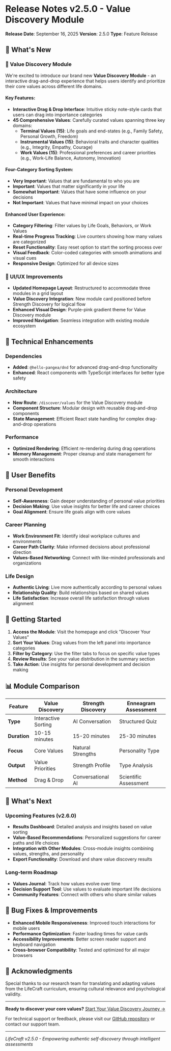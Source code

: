 # Release Notes v2.5.0 - Value Discovery Module

**Release Date**: September 16, 2025
**Version**: 2.5.0
**Type**: Feature Release

## 🎯 What's New

### 🌟 Value Discovery Module
We're excited to introduce our brand new **Value Discovery Module** - an interactive drag-and-drop experience that helps users identify and prioritize their core values across different life domains.

#### Key Features:
- **Interactive Drag & Drop Interface**: Intuitive sticky note-style cards that users can drag into importance categories
- **45 Comprehensive Values**: Carefully curated values spanning three key domains:
  - **Terminal Values (15)**: Life goals and end-states (e.g., Family Safety, Personal Growth, Freedom)
  - **Instrumental Values (15)**: Behavioral traits and character qualities (e.g., Integrity, Empathy, Courage)
  - **Work Values (15)**: Professional preferences and career priorities (e.g., Work-Life Balance, Autonomy, Innovation)

#### Four-Category Sorting System:
- **Very Important**: Values that are fundamental to who you are
- **Important**: Values that matter significantly in your life
- **Somewhat Important**: Values that have some influence on your decisions
- **Not Important**: Values that have minimal impact on your choices

#### Enhanced User Experience:
- **Category Filtering**: Filter values by Life Goals, Behaviors, or Work Values
- **Real-time Progress Tracking**: Live counters showing how many values are categorized
- **Reset Functionality**: Easy reset option to start the sorting process over
- **Visual Feedback**: Color-coded categories with smooth animations and visual cues
- **Responsive Design**: Optimized for all device sizes

### 🎨 UI/UX Improvements
- **Updated Homepage Layout**: Restructured to accommodate three modules in a grid layout
- **Value Discovery Integration**: New module card positioned before Strength Discovery for logical flow
- **Enhanced Visual Design**: Purple-pink gradient theme for Value Discovery module
- **Improved Navigation**: Seamless integration with existing module ecosystem

## 🔧 Technical Enhancements

### Dependencies
- **Added**: `@hello-pangea/dnd` for advanced drag-and-drop functionality
- **Enhanced**: React components with TypeScript interfaces for better type safety

### Architecture
- **New Route**: `/discover/values` for the Value Discovery module
- **Component Structure**: Modular design with reusable drag-and-drop components
- **State Management**: Efficient React state handling for complex drag-and-drop operations

### Performance
- **Optimized Rendering**: Efficient re-rendering during drag operations
- **Memory Management**: Proper cleanup and state management for smooth interactions

## 🎯 User Benefits

### Personal Development
- **Self-Awareness**: Gain deeper understanding of personal value priorities
- **Decision Making**: Use value insights for better life and career choices
- **Goal Alignment**: Ensure life goals align with core values

### Career Planning
- **Work Environment Fit**: Identify ideal workplace cultures and environments
- **Career Path Clarity**: Make informed decisions about professional direction
- **Values-Based Networking**: Connect with like-minded professionals and organizations

### Life Design
- **Authentic Living**: Live more authentically according to personal values
- **Relationship Quality**: Build relationships based on shared values
- **Life Satisfaction**: Increase overall life satisfaction through values alignment

## 🚀 Getting Started

1. **Access the Module**: Visit the homepage and click "Discover Your Values"
2. **Sort Your Values**: Drag values from the left panel into importance categories
3. **Filter by Category**: Use the filter tabs to focus on specific value types
4. **Review Results**: See your value distribution in the summary section
5. **Take Action**: Use insights for personal development and decision making

## 📊 Module Comparison

| Feature | Value Discovery | Strength Discovery | Enneagram Assessment |
|---------|----------------|-------------------|---------------------|
| **Type** | Interactive Sorting | AI Conversation | Structured Quiz |
| **Duration** | 10-15 minutes | 15-20 minutes | 25-30 minutes |
| **Focus** | Core Values | Natural Strengths | Personality Type |
| **Output** | Value Priorities | Strength Profile | Type Analysis |
| **Method** | Drag & Drop | Conversational AI | Scientific Assessment |

## 🔮 What's Next

### Upcoming Features (v2.6.0)
- **Results Dashboard**: Detailed analysis and insights based on value sorting
- **Value-Based Recommendations**: Personalized suggestions for career paths and life choices
- **Integration with Other Modules**: Cross-module insights combining values, strengths, and personality
- **Export Functionality**: Download and share value discovery results

### Long-term Roadmap
- **Values Journal**: Track how values evolve over time
- **Decision Support Tool**: Use values to evaluate important life decisions
- **Community Features**: Connect with others who share similar values

## 🐛 Bug Fixes & Improvements

- **Enhanced Mobile Responsiveness**: Improved touch interactions for mobile users
- **Performance Optimization**: Faster loading times for value cards
- **Accessibility Improvements**: Better screen reader support and keyboard navigation
- **Cross-browser Compatibility**: Tested and optimized for all major browsers

## 💝 Acknowledgments

Special thanks to our research team for translating and adapting values from the LifeCraft curriculum, ensuring cultural relevance and psychological validity.

---

**Ready to discover your core values?** [Start Your Value Discovery Journey →](http://localhost:3000/discover/values)

For technical support or feedback, please visit our [GitHub repository](https://github.com/your-org/lifecraft-bot) or contact our support team.

---
*LifeCraft v2.5.0 - Empowering authentic self-discovery through intelligent assessments*